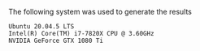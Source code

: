 The following system was used to generate the results

    Ubuntu 20.04.5 LTS
    Intel(R) Core(TM) i7-7820X CPU @ 3.60GHz
    NVIDIA GeForce GTX 1080 Ti 